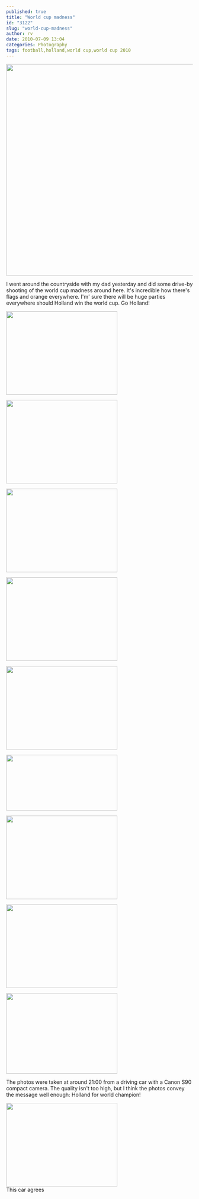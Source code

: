 ```yaml
---
published: true
title: "World cup madness"
id: "3122"
slug: "world-cup-madness"
author: rv
date: 2010-07-09 13:04
categories: Photography
tags: football,holland,world cup,world cup 2010
---
```

<a href="https://s3.amazonaws.com/cfwblog/uploads/2010/07/img_6195.jpg">
<img class="aligncenter size-full wp-image-3124" title="IMG_6195_sml" src="https://s3.amazonaws.com/cfwblog/uploads/2010/07/img_6195_sml.jpg" alt="" width="900" height="570" /></a>

I went around the countryside with my dad yesterday and did some drive-by shooting of the world cup madness around here. It's incredible how there's flags and orange everywhere. I'm' sure there will be huge parties everywhere should Holland win the world cup. Go Holland!

<a href="https://s3.amazonaws.com/cfwblog/uploads/2010/07/img_6186.jpg"><img class="aligncenter size-medium wp-image-3125" title="IMG_6186" src="https://s3.amazonaws.com/cfwblog/uploads/2010/07/img_6186.jpg?w=300" alt="" width="300" height="225" /></a>

<a href="https://s3.amazonaws.com/cfwblog/uploads/2010/07/img_6187.jpg"><img class="aligncenter size-medium wp-image-3126" title="IMG_6187" src="https://s3.amazonaws.com/cfwblog/uploads/2010/07/img_6187.jpg?w=300" alt="" width="300" height="225" /></a>

<a href="https://s3.amazonaws.com/cfwblog/uploads/2010/07/img_6192.jpg"><img class="aligncenter size-medium wp-image-3127" title="IMG_6192" src="https://s3.amazonaws.com/cfwblog/uploads/2010/07/img_6192.jpg?w=300" alt="" width="300" height="225" /></a>

<a href="https://s3.amazonaws.com/cfwblog/uploads/2010/07/img_6193.jpg"><img class="aligncenter size-medium wp-image-3128" title="IMG_6193" src="https://s3.amazonaws.com/cfwblog/uploads/2010/07/img_6193.jpg?w=300" alt="" width="300" height="225" /></a>

<a href="https://s3.amazonaws.com/cfwblog/uploads/2010/07/img_6202.jpg"><img class="aligncenter size-medium wp-image-3129" title="IMG_6202" src="https://s3.amazonaws.com/cfwblog/uploads/2010/07/img_6202.jpg?w=300" alt="" width="300" height="225" /></a>

<a href="https://s3.amazonaws.com/cfwblog/uploads/2010/07/img_6203.jpg"><img class="aligncenter size-medium wp-image-3130" title="IMG_6203" src="https://s3.amazonaws.com/cfwblog/uploads/2010/07/img_6203.jpg?w=300" alt="" width="300" height="150" /></a>

<a href="https://s3.amazonaws.com/cfwblog/uploads/2010/07/img_6204.jpg"><img class="aligncenter size-medium wp-image-3131" title="IMG_6204" src="https://s3.amazonaws.com/cfwblog/uploads/2010/07/img_6204.jpg?w=300" alt="" width="300" height="225" /></a>

<a href="https://s3.amazonaws.com/cfwblog/uploads/2010/07/img_6217.jpg"><img class="aligncenter size-medium wp-image-3132" title="IMG_6217" src="https://s3.amazonaws.com/cfwblog/uploads/2010/07/img_6217.jpg?w=300" alt="" width="300" height="225" /></a>

<a href="https://s3.amazonaws.com/cfwblog/uploads/2010/07/img_6225.jpg"><img class="aligncenter size-medium wp-image-3133" title="IMG_6225" src="https://s3.amazonaws.com/cfwblog/uploads/2010/07/img_6225.jpg?w=300" alt="" width="300" height="217" /></a>

The photos were taken at around 21:00 from a driving car with a Canon S90 compact camera. The quality isn't too high, but I think the photos convey the message well enough: Holland for world champion!

<div class="caption">
<a href="https://s3.amazonaws.com/cfwblog/uploads/2010/07/img_6205.jpg"><img class="size-medium wp-image-3134" title="IMG_6205" src="https://s3.amazonaws.com/cfwblog/uploads/2010/07/img_6205.jpg?w=300" alt="" width="300" height="225" /></a>
<div class="caption-text">This car agrees</div>
</div>